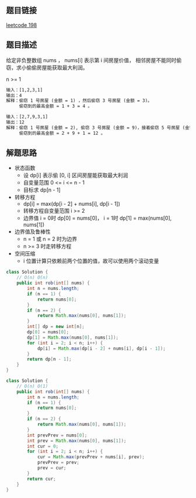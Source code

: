 ## 题目链接

[leetcode 198](https://leetcode.cn/problems/house-robber/)  

## 题目描述

给定非负整数组 nums ， nums[i] 表示第 i 间房屋价值， 相邻房屋不能同时偷窃，求小偷偷房屋能获取最大利润。  

n >= 1

```html
输入：[1,2,3,1]
输出：4
解释：偷窃 1 号房屋 (金额 = 1) ，然后偷窃 3 号房屋 (金额 = 3)。
     偷窃到的最高金额 = 1 + 3 = 4 。

输入：[2,7,9,3,1]
输出：12
解释：偷窃 1 号房屋 (金额 = 2), 偷窃 3 号房屋 (金额 = 9)，接着偷窃 5 号房屋 (金额 = 1)。
     偷窃到的最高金额 = 2 + 9 + 1 = 12 。
```

## 解题思路    

- 状态函数
  - 设 dp[i] 表示偷 [0, i] 区间房屋能获取最大利润
  - 自变量范围 0 <= i <= n - 1
  - 目标求 dp[n - 1]
- 转移方程
  - dp[i] = max(dp[i - 2] + nums[i], dp[i - 1])
  - 转移方程自变量范围 i >= 2
  - 边界值 i = 0时 dp[0] = nums[0]， i = 1时 dp[1] = max(nums[0], nums[1])
- 边界值及鲁棒性
  - n = 1 或 n = 2 时为边界
  - n >= 3 时走转移方程
- 空间压缩
  - i 位置计算只依赖前两个位置的值，故可以使用两个滚动变量

```java
class Solution {
    // O(n) O(n)
    public int rob(int[] nums) {
        int n = nums.length;
        if (n == 1) {
            return nums[0];
        }
        if (n == 2) {
            return Math.max(nums[0], nums[1]);
        }
        int[] dp = new int[n];
        dp[0] = nums[0];
        dp[1] = Math.max(nums[0], nums[1]);
        for (int i = 2; i < n; i++) {
            dp[i] = Math.max(dp[i - 2] + nums[i], dp[i - 1]);
        }
        return dp[n - 1];
    }
}
```
```java
class Solution {
    // O(n) O(1)
    public int rob(int[] nums) {
        int n = nums.length;
        if (n == 1) {
            return nums[0];
        }
        if (n == 2) {
            return Math.max(nums[0], nums[1]);
        }
        int prevPrev = nums[0];
        int prev = Math.max(nums[0], nums[1]);
        int cur = 0;
        for (int i = 2; i < n; i++) {
            cur = Math.max(prevPrev + nums[i], prev);
            prevPrev = prev;
            prev = cur;
        }
        return cur;
    }
}
```



